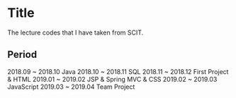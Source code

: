 ﻿# Title

The lecture codes that I have taken from SCIT.    
    
   
## Period

2018.09 ~ 2018.10 Java
2018.10 ~ 2018.11 SQL
2018.11 ~ 2018.12 First Project & HTML
2019.01 ~ 2019.02 JSP & Spring MVC & CSS
2019.02 ~ 2019.03 JavaScript
2019.03 ~ 2019.04 Team Project
